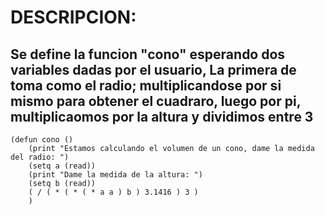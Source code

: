 # DESCRIPCION:
## Se define la funcion "cono" esperando dos variables dadas por el usuario, La primera de toma como el radio; multiplicandose por si mismo para obtener el cuadraro, luego por pi, multiplicaomos por la altura y dividimos entre 3
~~~
(defun cono ()
	(print "Estamos calculando el volumen de un cono, dame la medida del radio: ")
	(setq a (read))
	(print "Dame la medida de la altura: ")
	(setq b (read))
	( / ( * ( * ( * a a ) b ) 3.1416 ) 3 )
	)
~~~

	
